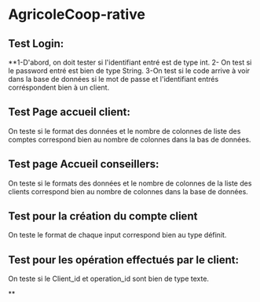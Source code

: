 # AgricoleCoop-rative

## Test Login:

**1-D'abord, on doit tester si l'identifiant entré est de type int.
2- On test si le password entré est bien de type String.
3-On test si le code arrive à voir dans la base de données si le mot de passe et l'identifiant entrés corréspondent bien à un client.


## Test Page accueil client:
On teste si le format des données et le nombre de colonnes de liste des comptes correspond bien au nombre de colonnes dans la bas de données.


## Test page Accueil conseillers:
On teste si le formats des données et le nombre de colonnes de la liste des clients correspond bien au nombre de colonnes dans la base de données.

## Test pour la création du compte client
 On teste le format de chaque input correspond bien au type définit.

 ## Test pour les opération effectués par le client:
 On teste si le Client_id et operation_id sont bien de type texte.


**
